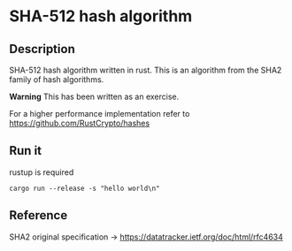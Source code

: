 # SHA-512 hash algorithm

## Description

SHA-512 hash algorithm written in rust. 
This is an algorithm from the SHA2 family of hash algorithms.

**Warning**
This has been written as an exercise. 

For a higher performance implementation refer to https://github.com/RustCrypto/hashes


## Run it

rustup is required

```
cargo run --release -s "hello world\n"
```

## Reference

SHA2 original specification -> https://datatracker.ietf.org/doc/html/rfc4634
